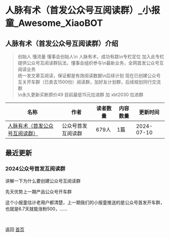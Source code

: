 # 人脉有术（首发公众号互阅读群）_小报童_Awesome_XiaoBOT

## 人脉有术（首发公众号互阅读群）介绍
> 创始人 懂流量 懂事会创始人\n 人脉有术，成功有路\n专栏定位 加入此专栏提供公众号互阅读群玩法，懂事会组织参与\n最新业务，全网首发公众号互阅读业务  
统一发文章互阅读，保证都是有效阅读数据\n后续计划 现在已创建公众号互关开车群（已卖去1500份）阅读群，加好友计划群，后续规划同行交流群  
\n永久更新买断原价49 目前最低15元拉进群 加 xbt2030 拉进群  
  


|名称|作者|读者数量|内容数量|更新时间|
|---|---|---|---|---|
|[人脉有术（首发公众号互阅读群）](https://xiaobot.net/p/h666?refer=9c3f1c95-a052-465a-9902-f6d75080262a)|公众号首发互阅读群|679人|1篇|2024-07-10|

## 最近更新
### 2024公众号首发互阅读群

讲解一下为什么要创建公众号互阅读群

先天优势上一期产品公众号开车群

这个小报童估计老用户都清楚，上一期我们的小报童推送的是公众号首发开车群，也就是6.7天就能涨粉500，......


<a href="https://github.com/Reno9527/awesome-xiaobot" style="color: white; text-decoration: none;">awesome-xiaobot</a>

返回 [首页](../README.md)
